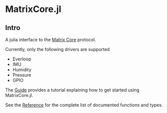 # MatrixCore.jl

## Intro
A julia interface to the [Matrix Core](https://matrix-io.github.io/matrix-documentation/matrix-core/overview/) protocol.

Currently, only the following drivers are supported
- Everloop
- IMU
- Humidity
- Pressure
- GPIO


The [Guide](guide.md) provides a tutorial explaining how to get started using MatrixCore.jl.


See the [Reference](reference.md) for the complete list of documented functions and types.
